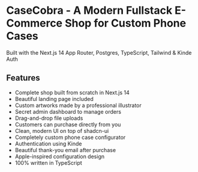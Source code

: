 # CaseCobra - A Modern Fullstack E-Commerce Shop for Custom Phone Cases

Built with the Next.js 14 App Router, Postgres, TypeScript, Tailwind & Kinde Auth


## Features

- Complete shop built from scratch in Next.js 14
- Beautiful landing page included
- Custom artworks made by a professional illustrator
- Secret admin dashboard to manage orders
- Drag-and-drop file uploads
- Customers can purchase directly from you
- Clean, modern UI on top of shadcn-ui
- Completely custom phone case configurator
- Authentication using Kinde
- Beautiful thank-you email after purchase
- Apple-inspired configuration design
- 100% written in TypeScript



